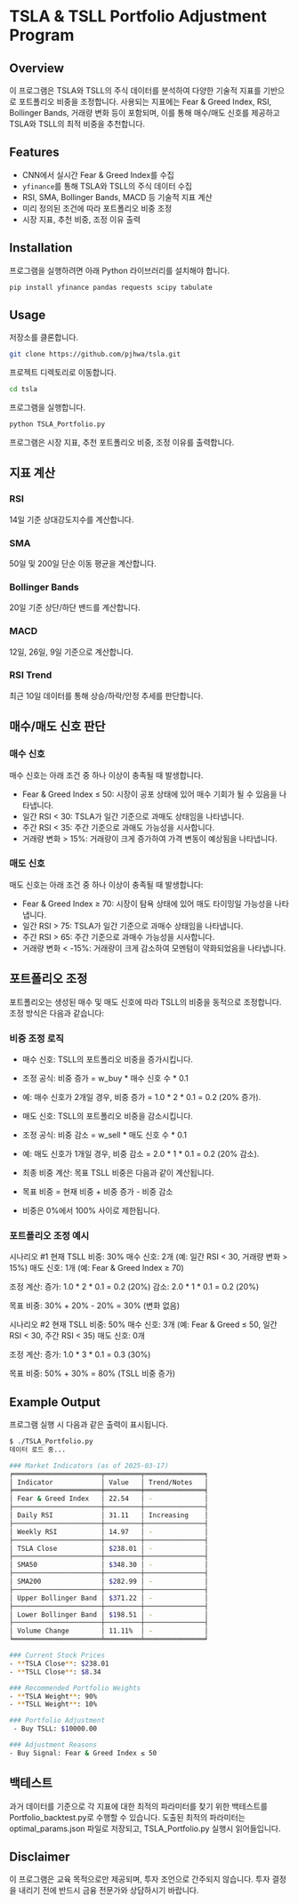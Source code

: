 # TSLA & TSLL Portfolio Adjustment Program

## Overview
이 프로그램은 TSLA와 TSLL의 주식 데이터를 분석하여 다양한 기술적 지표를 기반으로 포트폴리오 비중을 조정합니다. 사용되는 지표에는 Fear & Greed Index, RSI, Bollinger Bands, 거래량 변화 등이 포함되며, 이를 통해 매수/매도 신호를 제공하고 TSLA와 TSLL의 최적 비중을 추천합니다.

## Features
- CNN에서 실시간 Fear & Greed Index를 수집
- `yfinance`를 통해 TSLA와 TSLL의 주식 데이터 수집
- RSI, SMA, Bollinger Bands, MACD 등 기술적 지표 계산
- 미리 정의된 조건에 따라 포트폴리오 비중 조정
- 시장 지표, 추천 비중, 조정 이유 출력

## Installation
프로그램을 실행하려면 아래 Python 라이브러리를 설치해야 합니다.

```bash
pip install yfinance pandas requests scipy tabulate
```

## Usage
저장소를 클론합니다.

```bash
git clone https://github.com/pjhwa/tsla.git
```

프로젝트 디렉토리로 이동합니다.

```bash
cd tsla
```

프로그램을 실행합니다.

```bash
python TSLA_Portfolio.py
```

프로그램은 시장 지표, 추천 포트폴리오 비중, 조정 이유를 출력합니다.

## 지표 계산

### RSI
14일 기준 상대강도지수를 계산합니다.
### SMA
50일 및 200일 단순 이동 평균을 계산합니다.
### Bollinger Bands
20일 기준 상단/하단 밴드를 계산합니다.
### MACD
12일, 26일, 9일 기준으로 계산합니다.
### RSI Trend
최근 10일 데이터를 통해 상승/하락/안정 추세를 판단합니다.

## 매수/매도 신호 판단

### 매수 신호
매수 신호는 아래 조건 중 하나 이상이 충족될 때 발생합니다.
- Fear & Greed Index ≤ 50: 시장이 공포 상태에 있어 매수 기회가 될 수 있음을 나타냅니다.
- 일간 RSI < 30: TSLA가 일간 기준으로 과매도 상태임을 나타냅니다.
- 주간 RSI < 35: 주간 기준으로 과매도 가능성을 시사합니다.
- 거래량 변화 > 15%: 거래량이 크게 증가하여 가격 변동이 예상됨을 나타냅니다.

### 매도 신호
매도 신호는 아래 조건 중 하나 이상이 충족될 때 발생합니다:
- Fear & Greed Index ≥ 70: 시장이 탐욕 상태에 있어 매도 타이밍일 가능성을 나타냅니다.
- 일간 RSI > 75: TSLA가 일간 기준으로 과매수 상태임을 나타냅니다.
- 주간 RSI > 65: 주간 기준으로 과매수 가능성을 시사합니다.
- 거래량 변화 < -15%: 거래량이 크게 감소하여 모멘텀이 약화되었음을 나타냅니다.

## 포트폴리오 조정
포트폴리오는 생성된 매수 및 매도 신호에 따라 TSLL의 비중을 동적으로 조정합니다. 조정 방식은 다음과 같습니다:

### 비중 조정 로직
- 매수 신호: TSLL의 포트폴리오 비중을 증가시킵니다.
- 조정 공식: 비중 증가 = w_buy * 매수 신호 수 * 0.1
- 예: 매수 신호가 2개일 경우, 비중 증가 = 1.0 * 2 * 0.1 = 0.2 (20% 증가).

- 매도 신호: TSLL의 포트폴리오 비중을 감소시킵니다.
- 조정 공식: 비중 감소 = w_sell * 매도 신호 수 * 0.1
- 예: 매도 신호가 1개일 경우, 비중 감소 = 2.0 * 1 * 0.1 = 0.2 (20% 감소).

- 최종 비중 계산: 목표 TSLL 비중은 다음과 같이 계산됩니다.
- 목표 비중 = 현재 비중 + 비중 증가 - 비중 감소
- 비중은 0%에서 100% 사이로 제한됩니다.

### 포트폴리오 조정 예시
시나리오 #1
현재 TSLL 비중: 30%
매수 신호: 2개 (예: 일간 RSI < 30, 거래량 변화 > 15%)
매도 신호: 1개 (예: Fear & Greed Index ≥ 70)

조정 계산:
증가: 1.0 * 2 * 0.1 = 0.2 (20%)
감소: 2.0 * 1 * 0.1 = 0.2 (20%)

목표 비중: 30% + 20% - 20% = 30% (변화 없음)

시나리오 #2
현재 TSLL 비중: 50%
매수 신호: 3개 (예: Fear & Greed ≤ 50, 일간 RSI < 30, 주간 RSI < 35)
매도 신호: 0개

조정 계산:
증가: 1.0 * 3 * 0.1 = 0.3 (30%)

목표 비중: 50% + 30% = 80% (TSLL 비중 증가)

## Example Output
프로그램 실행 시 다음과 같은 출력이 표시됩니다.

```bash
$ ./TSLA_Portfolio.py
데이터 로드 중...

### Market Indicators (as of 2025-03-17)
╒══════════════════════╤═════════╤═══════════════╕
│ Indicator            │ Value   │ Trend/Notes   │
╞══════════════════════╪═════════╪═══════════════╡
│ Fear & Greed Index   │ 22.54   │ -             │
├──────────────────────┼─────────┼───────────────┤
│ Daily RSI            │ 31.11   │ Increasing    │
├──────────────────────┼─────────┼───────────────┤
│ Weekly RSI           │ 14.97   │ -             │
├──────────────────────┼─────────┼───────────────┤
│ TSLA Close           │ $238.01 │ -             │
├──────────────────────┼─────────┼───────────────┤
│ SMA50                │ $348.30 │ -             │
├──────────────────────┼─────────┼───────────────┤
│ SMA200               │ $282.99 │ -             │
├──────────────────────┼─────────┼───────────────┤
│ Upper Bollinger Band │ $371.22 │ -             │
├──────────────────────┼─────────┼───────────────┤
│ Lower Bollinger Band │ $198.51 │ -             │
├──────────────────────┼─────────┼───────────────┤
│ Volume Change        │ 11.11%  │ -             │
╘══════════════════════╧═════════╧═══════════════╛

### Current Stock Prices
- **TSLA Close**: $238.01
- **TSLL Close**: $8.34

### Recommended Portfolio Weights
- **TSLA Weight**: 90%
- **TSLL Weight**: 10%

### Portfolio Adjustment
 - Buy TSLL: $10000.00

### Adjustment Reasons
- Buy Signal: Fear & Greed Index ≤ 50
```

## 백테스트
과거 데이터를 기준으로 각 지표에 대한 최적의 파라미터를 찾기 위한 백테스트를 Portfolio_backtest.py로 수행할 수 있습니다. 
도출된 최적의 파라미터는 optimal_params.json 파일로 저장되고, TSLA_Portfolio.py 실행시 읽어들입니다.

## Disclaimer
이 프로그램은 교육 목적으로만 제공되며, 투자 조언으로 간주되지 않습니다. 투자 결정을 내리기 전에 반드시 금융 전문가와 상담하시기 바랍니다.

